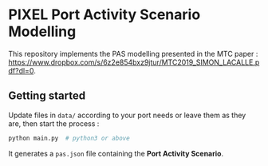 # PIXEL Port Activity Scenario Modelling

This repository implements the PAS modelling presented in the MTC paper : https://www.dropbox.com/s/6z2e854bxz9jtur/MTC2019_SIMON_LACALLE.pdf?dl=0.

## Getting started

Update files in `data/` according to your port needs or leave them as they are, then start the process :

```bash
python main.py  # python3 or above
```

It generates a `pas.json` file containing the **Port Activity Scenario**.
